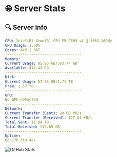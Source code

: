# 🌐 Server Stats
## 🔍 Server Info
```yaml
CPU: Intel(R) Xeon(R) CPU E5-2699 v4 @ 1363.16GHz
CPU Usage: 1.50%
Cores: 44P | 88T
-----------------------------------
Memory:
Current Usage: 85.86 GB/503.74 GB
Available: 414.43 GB
-----------------------------------
Disk:
Current Usage: 57.75 GB/1.71 TB
Free: 1.57 TB
-----------------------------------
GPU:
No GPU detected
-----------------------------------
Network:
Current Transfer (Sent): 20.00 MB/s
Current Transfer (Received): 127.01 KB/s
Total Sent: 11.84 TB
Total Received: 115.89 GB
-----------------------------------
Uptime:
6d 17h 31m 48s
```
![GitHub Stats](https://img.shields.io/badge/Updated-2025-03-14_14:54:37-blue)